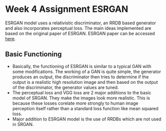 # Week 4 Assignment ESRGAN
ESRGAN model uses a relativistic discriminator, an RRDB based generator and also incorporates perceptual loss. The main ideas implemented are based on the original paper of ESRGAN. ESRGAN paper can be accessed [here](https://arxiv.org/abs/1809.00219).

## Basic Functioning
- Basically, the functioning of ESRGAN is similar to a typical GAN with some modifications. The working of a GAN is quite simple, the generator produces an output, the discriminator then tries to determine if the output is a realistic high resolution image and then based on the output of the discriminator, the generator values are tuned.
- The perceptual loss and VGG loss are 2 major additions to the basic model of SRGAN. They make the images look more realistic. This is because these losses corelate more strongly to human image perception itself rather than a standard loss function like mean squared loss.
- Major addition to ESRGAN model is the use of RRDBs which are not used in SRGAN.
